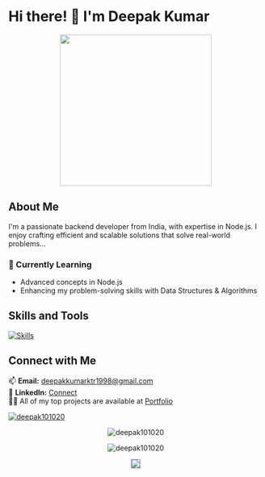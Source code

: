 # Hi there! 👋 I'm Deepak Kumar

<p align="center">
  <img src="https://i.pinimg.com/originals/60/02/ef/6002ef32f236ecb7c0d8744f374da976.gif" width="300">
</p>

## About Me
I'm a passionate backend developer from India, with expertise in Node.js. I enjoy crafting efficient and scalable solutions that solve real-world problems...

### 🌱 Currently Learning
- Advanced concepts in Node.js
- Enhancing my problem-solving skills with Data Structures & Algorithms

## Skills and Tools
[![Skills](https://skillicons.dev/icons?i=java,javascript,nodejs,mongodb,mysql,html,css,github,bootstrap,postman&theme=light)](https://skillicons.dev)

## Connect with Me
📫 **Email:** deepakkumarktr1998@gmail.com  
🔗 **LinkedIn:** [Connect](https://www.linkedin.com/in/deepak-k23/)
<br>
👨‍💻 All of my top projects are available at [Portfolio](https://deepak101020.github.io/)

<p align="left">
  <a href="https://github.com/ryo-ma/github-profile-trophy">
    <img src="https://github-profile-trophy.vercel.app/?username=deepak101020" alt="deepak101020" />
  </a>
</p>

<p align="center">
  <img src="https://github-readme-streak-stats.herokuapp.com/?user=deepak101020&" alt="deepak101020" />
</p>

<p align="center">
  <img src="https://github-readme-stats.vercel.app/api?username=deepak101020&show_icons=true&locale=en" alt="deepak101020" />
</p>


 <p align="center">
                <img class="ht1" id="github-top-langs" style="border: 1px solid rgb(119, 105, 236)"
                    src='https://github-readme-stats.vercel.app/api/top-langs/?username=DEEPAK101020&size_weight=0.5&count_weight=0.5'>
</p>


